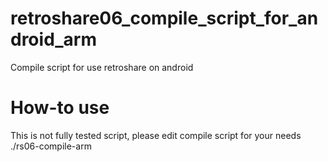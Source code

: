 # retroshare06_compile_script_for_android_arm
Compile script for use retroshare on android

# How-to use
This is not fully tested script, please edit compile script for your needs
	./rs06-compile-arm
